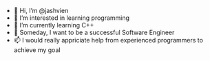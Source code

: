 - 👋 Hi, I’m @jashvien
- 👀 I’m interested in learning programming
- 🌱 I’m currently learning C++ 
- 💞️ Someday, I want to be a successful Software Engineer
- 📫 I would really appriciate help from experienced programmers to achieve my goal

<!---
jashvien/jashvien is a ✨ special ✨ repository because its `README.md` (this file) appears on your GitHub profile.
You can click the Preview link to take a look at your changes.
--->
